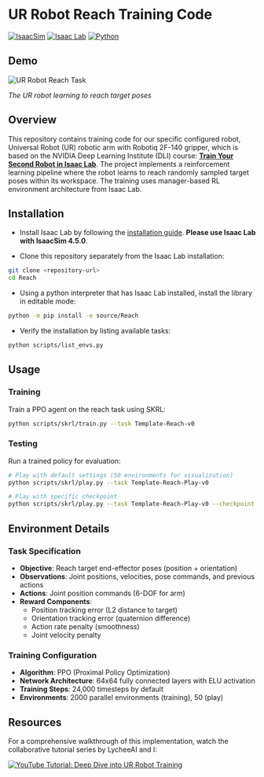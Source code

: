 # UR Robot Reach Training Code

[![IsaacSim](https://img.shields.io/badge/IsaacSim-4.5.0-silver.svg)](https://docs.omniverse.nvidia.com/isaacsim/latest/overview.html)
[![Isaac Lab](https://img.shields.io/badge/IsaacLab-1.0.0-silver)](https://isaac-sim.github.io/IsaacLab)
[![Python](https://img.shields.io/badge/python-3.10-blue.svg)](https://docs.python.org/3/whatsnew/3.10.html)

## Demo

![UR Robot Reach Task](recordings/output.gif)

*The UR robot learning to reach target poses*

## Overview

This repository contains training code for our specific configured robot, Universal Robot (UR) robotic arm with Robotiq 2F-140 gripper, which is based on the NVIDIA Deep Learning Institute (DLI) course: **[Train Your Second Robot in Isaac Lab](https://www.nvidia.com/en-us/learn/learning-path/robotics/)**. The project implements a reinforcement learning pipeline where the robot learns to reach randomly sampled target poses within its workspace. The training uses manager-based RL environment architecture from Isaac Lab.


## Installation

- Install Isaac Lab by following the [installation guide](https://isaac-sim.github.io/IsaacLab/main/source/setup/installation/pip_installation.html). **Please use Isaac Lab with IsaacSim 4.5.0**.

- Clone this repository separately from the Isaac Lab installation:

```bash
git clone <repository-url>
cd Reach
```

- Using a python interpreter that has Isaac Lab installed, install the library in editable mode:

```bash
python -m pip install -e source/Reach

```

- Verify the installation by listing available tasks:

```bash
python scripts/list_envs.py
```

## Usage

### Training

Train a PPO agent on the reach task using SKRL:

```bash
python scripts/skrl/train.py --task Template-Reach-v0

```

### Testing

Run a trained policy for evaluation:

```bash
# Play with default settings (50 environments for visualization)
python scripts/skrl/play.py --task Template-Reach-Play-v0

# Play with specific checkpoint
python scripts/skrl/play.py --task Template-Reach-Play-v0 --checkpoint /path/to/model.pt

```


## Environment Details

### Task Specification
- **Objective**: Reach target end-effector poses (position + orientation)
- **Observations**: Joint positions, velocities, pose commands, and previous actions
- **Actions**: Joint position commands (6-DOF for arm)
- **Reward Components**:
  - Position tracking error (L2 distance to target)
  - Orientation tracking error (quaternion difference)
  - Action rate penalty (smoothness)
  - Joint velocity penalty

### Training Configuration
- **Algorithm**: PPO (Proximal Policy Optimization)
- **Network Architecture**: 64x64 fully connected layers with ELU activation
- **Training Steps**: 24,000 timesteps by default
- **Environments**: 2000 parallel environments (training), 50 (play)

## Resources

For a comprehensive walkthrough of this implementation, watch the collaborative tutorial series by LycheeAI and I:

[![YouTube Tutorial: Deep Dive into UR Robot Training](https://img.youtube.com/vi/32uzEGpvSog/maxresdefault.jpg)](https://www.youtube.com/watch?v=32uzEGpvSog&t=44s&ab_channel=LycheeAI)


